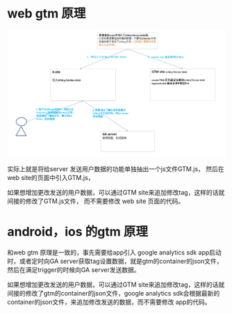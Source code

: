 # web gtm 原理

![](img\2021-06-16-15-53-34.png)

实际上就是将给server 发送用户数据的功能单独抽出一个js文件GTM.js，
然后在web site的页面中引入GTM.js，

如果想增加更改发送的用户数据，可以通过GTM site来追加修改tag，这样的话就间接的修改了GTM.js文件，
而不需要修改 web site 页面的代码。

# android，ios 的gtm 原理

和web gtm 原理是一致的，事先需要给app引入 google analytics sdk
app启动时，或者定时向GA server获取tag设置数据，就是gtm的container的json文件，
然后在满足trigger的时候向GA server发送数据。

如果想增加更改发送的用户数据，可以通过GTM site来追加修改tag，这样的话就间接的修改了gtm的container的json文件，google analytics sdk会根据最新的container的json文件，来追加修改发送的数据，而不需要修改 app的代码。


